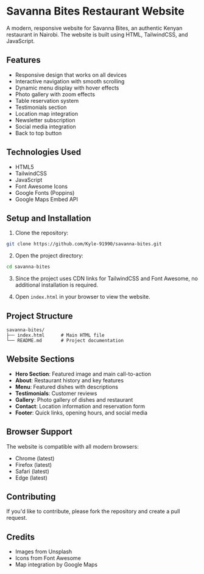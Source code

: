 # Savanna Bites Restaurant Website

A modern, responsive website for Savanna Bites, an authentic Kenyan restaurant in Nairobi. The website is built using HTML, TailwindCSS, and JavaScript.

## Features

- Responsive design that works on all devices
- Interactive navigation with smooth scrolling
- Dynamic menu display with hover effects
- Photo gallery with zoom effects
- Table reservation system
- Testimonials section
- Location map integration
- Newsletter subscription
- Social media integration
- Back to top button

## Technologies Used

- HTML5
- TailwindCSS
- JavaScript
- Font Awesome Icons
- Google Fonts (Poppins)
- Google Maps Embed API

## Setup and Installation

1. Clone the repository:
```bash
git clone https://github.com/Kyle-91990/savanna-bites.git
```

2. Open the project directory:
```bash
cd savanna-bites
```

3. Since the project uses CDN links for TailwindCSS and Font Awesome, no additional installation is required.

4. Open `index.html` in your browser to view the website.

## Project Structure

```
savanna-bites/
├── index.html      # Main HTML file
└── README.md       # Project documentation
```

## Website Sections

- **Hero Section**: Featured image and main call-to-action
- **About**: Restaurant history and key features
- **Menu**: Featured dishes with descriptions
- **Testimonials**: Customer reviews
- **Gallery**: Photo gallery of dishes and restaurant
- **Contact**: Location information and reservation form
- **Footer**: Quick links, opening hours, and social media

## Browser Support

The website is compatible with all modern browsers:
- Chrome (latest)
- Firefox (latest)
- Safari (latest)
- Edge (latest)

## Contributing

If you'd like to contribute, please fork the repository and create a pull request.

## Credits

- Images from Unsplash
- Icons from Font Awesome
- Map integration by Google Maps